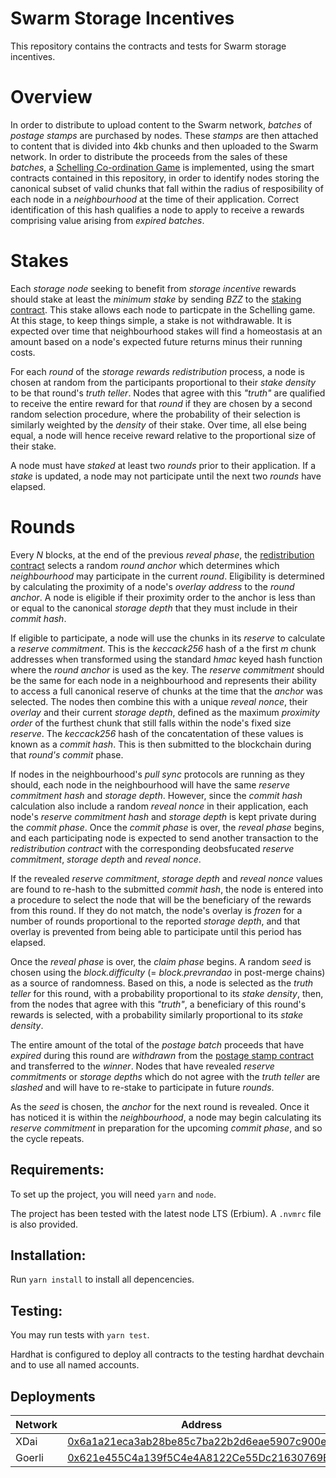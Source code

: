 # Swarm Storage Incentives

This repository contains the contracts and tests for Swarm storage incentives.

# Overview

In order to distribute to upload content to the Swarm network, _batches_ of _postage stamps_ are purchased by nodes. These _stamps_ are then attached to content that is divided into 4kb chunks and then uploaded to the Swarm network. In order to distribute the proceeds from the sales of these _batches_, a [Schelling Co-ordination Game](https://en.wikipedia.org/wiki/Coordination_game) is implemented, using the smart contracts contained in this repository, in order to identify nodes storing the canonical subset of valid chunks that fall within the radius of resposibility of each node in a _neighbourhood_ at the time of their application. Correct identification of this hash qualifies a node to apply to receive a rewards comprising value arising from _expired_ _batches_.

# Stakes

Each _storage node_ seeking to benefit from _storage incentive_ rewards should stake at least the _minimum stake_ by sending _BZZ_ to the [staking contract](src/Staking.sol). This stake allows each node to particpate in the Schelling game. At this stage, to keep things simple, a stake is not withdrawable. It is expected over time that neighbourhood stakes will find a homeostasis at an amount based on a node's expected future returns minus their running costs.

For each _round_ of the _storage rewards redistribution_ process, a node is chosen at random from the participants proportional to their _stake density_ to be that round's _truth teller_. Nodes that agree with this _"truth"_ are qualified to receive the entire reward for that _round_ if they are chosen by a second random selection procedure, where the probability of their selection is similarly weighted by the _density_ of their stake. Over time, all else being equal, a node will hence receive reward relative to the proportional size of their stake.

A node must have _staked_ at least two _rounds_ prior to their application. If a _stake_ is updated, a node may not participate until the next two _rounds_ have elapsed.

# Rounds

Every _N_ blocks, at the end of the previous _reveal phase_, the [redistribution contract](src/Staking.sol) selects a random _round anchor_ which determines which _neighbourhood_ may participate in the current _round_. Eligibility is determined by calculating the proximity of a node's _overlay address_ to the _round anchor_. A node is eligible if their proximity order to the anchor is less than or equal to the canonical _storage depth_ that they must include in their _commit hash_.

If eligible to participate, a node will use the chunks in its _reserve_ to calculate a _reserve commitment_. This is the _keccack256_ hash of a the first _m_ chunk addresses when transformed using the standard *hmac* keyed hash function where the _round anchor_ is used as the key. The _reserve commitment_ should be the same for each node in a neighbourhood and represents their ability to access a full canonical reserve of chunks at the time that the _anchor_ was selected. The nodes then combine this with a unique _reveal nonce_, their _overlay_ and their current _storage depth_, defined as the maximum _proximity order_ of the furthest chunk that still falls within the node's fixed size _reserve_. The _keccack256_ hash of the concatentation of these values is known as a _commit hash_. This is then submitted to the blockchain during that _round's_ _commit_ phase.

If nodes in the neighbourhood's _pull sync_ protocols are running as they should, each node in the neighbourhood will have the same _reserve commitment hash_ and _storage depth_. However, since the _commit hash_ calculation also include a random _reveal nonce_ in their application, each node's _reserve commitment hash_ and _storage depth_ is kept private during the _commit phase_. Once the _commit phase_ is over, the _reveal phase_ begins, and each participating node is expected to send another transaction to the _redistribution contract_ with the corresponding deobsfucated _reserve commitment_, _storage depth_ and _reveal nonce_.

If the revealed _reserve commitment_, _storage depth_ and _reveal nonce_ values are found to re-hash to the submitted _commit hash_, the node is entered into a procedure to select the node that will be the beneficiary of the rewards from this round. If they do not match, the node's overlay is _frozen_ for a number of rounds proportional to the reported _storage depth_, and that overlay is prevented from being able to participate until this period has elapsed.

Once the _reveal phase_ is over, the _claim phase_ begins. A random _seed_ is chosen using the _block.difficulty_ (= _block.prevrandao_ in post-merge chains) as a source of randomness. Based on this, a node is selected as the _truth teller_ for this round, with a probability proportional to its _stake density_, then, from the nodes that agree with this _"truth"_, a beneficiary of this round's rewards is selected, with a probability similarly proportional to its _stake density_.

The entire amount of the total of the _postage batch_ proceeds that have _expired_ during this round are _withdrawn_ from the [postage stamp contract](src/Postage.sol) and transferred to the _winner_. Nodes that have revealed _reserve commitments_ or _storage depths_ which do not agree with the _truth teller_ are _slashed_ and will have to re-stake to participate in future _rounds_.

As the _seed_ is chosen, the _anchor_ for the next round is revealed. Once it has noticed it is within the _neighbourhood_, a node may begin calculating its
_reserve commitment_ in preparation for the upcoming _commit phase_, and so the cycle repeats.

## Requirements:

To set up the project, you will need `yarn` and `node`.

The project has been tested with the latest node LTS (Erbium). A `.nvmrc` file is also provided.

## Installation:

Run `yarn install` to install all depencencies.

## Testing:

You may run tests with `yarn test`.

Hardhat is configured to deploy all contracts to the testing hardhat devchain and to use all named accounts.

## Deployments

| Network | Address                                                                                                                                           |
| ------- | ------------------------------------------------------------------------------------------------------------------------------------------------- |
| XDai    | [0x6a1a21eca3ab28be85c7ba22b2d6eae5907c900e](https://blockscout.com/xdai/mainnet/address/0x6a1a21eca3ab28be85c7ba22b2d6eae5907c900e/transactions) |
| Goerli  | [0x621e455C4a139f5C4e4A8122Ce55Dc21630769E4](https://goerli.etherscan.io/address/0x621e455C4a139f5C4e4A8122Ce55Dc21630769E4)                      |
